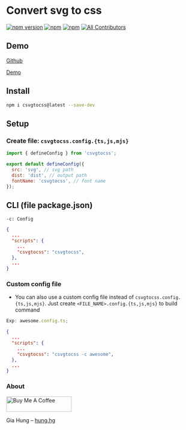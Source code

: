 # Convert svg to css

[![npm version](https://badge.fury.io/js/csvgtocss.svg)](https://badge.fury.io/js/csvgtocss) [![npm](https://img.shields.io/npm/dw/csvgtocss.svg?logo=npm)](https://www.npmjs.com/package/csvgtocss) [![npm](https://img.shields.io/bundlephobia/minzip/csvgtocss)](https://www.npmjs.com/package/csvgtocss)
[![All Contributors](https://img.shields.io/badge/all_contributors-1-orange.svg?style=flat-square)](#contributors-)

## Demo

[Github](https://github.com/hunghg255/csvgtocss)

[Demo](https://svg-to-css.surge.sh)

## Install

```bash
npm i csvgtocss@latest --save-dev
```

## Setup

### Create file: `csvgtocss.config.{ts,js,mjs}`

```js
import { defineConfig } from 'csvgtocss';

export default defineConfig({
  src: 'svg', // svg path
  dist: 'dist', // output path
  fontName: 'csvgtocss', // font name
});
```

## CLI (file package.json)

```
-c: Config
```

```json
{
  ...
  "scripts": {
    ...
    "csvgtocss": "csvgtocss",
  },
  ...
}
```

### Custom config file

- You can also use a custom config file instead of `csvgtocss.config.{ts,js,mjs}`. Just create `<FILE_NAME>.config.{ts,js,mjs}` to build command

```js
Exp: awesome.config.ts;
```

```json
{
  ...
  "scripts": {
    ...
    "csvgtocss": "csvgtocss -c awesome",
  },
  ...
}
```

### About

<a href="https://www.buymeacoffee.com/hunghg255" target="_blank"><img src="https://cdn.buymeacoffee.com/buttons/default-orange.png" alt="Buy Me A Coffee" height="41" width="174"></a>

Gia Hung – [hung.hg](https://hung.thedev.id)
